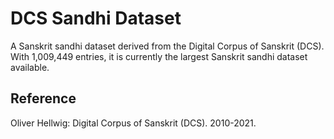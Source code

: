 # DCS Sandhi Dataset

A Sanskrit sandhi dataset derived from the Digital Corpus of Sanskrit (DCS). With 1,009,449 entries, it is currently the largest Sanskrit sandhi dataset available.

## Reference

Oliver Hellwig: Digital Corpus of Sanskrit (DCS). 2010-2021.
